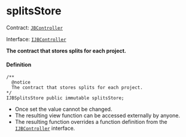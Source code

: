 # splitsStore

Contract: [`JBController`](/docs/v4/deprecated/v2/contracts/or-controllers/jbcontroller/README.md)​‌

Interface: [`IJBController`](/docs/v4/deprecated/v2/interfaces/ijbcontroller.md)

**The contract that stores splits for each project.**

#### Definition

```
/**
  @notice
  The contract that stores splits for each project.
*/
IJBSplitsStore public immutable splitsStore;
```

* Once set the value cannot be changed.
* The resulting view function can be accessed externally by anyone.
* The resulting function overrides a function definition from the [`IJBController`](/docs/v4/deprecated/v2/interfaces/ijbcontroller.md) interface.
